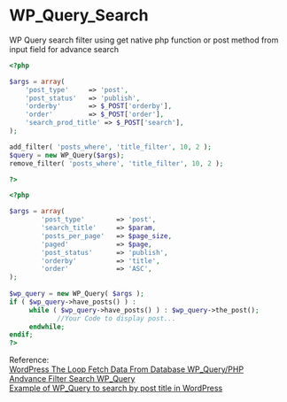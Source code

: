 # WP_Query_Search
WP Query search filter using get native php function or post method from input field for advance search

```PHP
<?php 

$args = array(
    'post_type'     => 'post',
    'post_status'   => 'publish',
    'orderby'       => $_POST['orderby'], 
    'order'         => $_POST['order'],
    'search_prod_title' => $_POST['search'],
);

add_filter( 'posts_where', 'title_filter', 10, 2 );
$query = new WP_Query($args);
remove_filter( 'posts_where', 'title_filter', 10, 2 );

?>
```

```PHP
<?php

$args = array(
        'post_type'        => 'post',
        'search_title'     => $param,
        'posts_per_page'   => $page_size,
        'paged'            => $page,
        'post_status'      => 'publish',
        'orderby'          => 'title', 
        'order'            => 'ASC',
);
 
$wp_query = new WP_Query( $args );
if ( $wp_query->have_posts() ) : 
     while ( $wp_query->have_posts() ) : $wp_query->the_post();
            //Your Code to display post...
     endwhile;
endif;
?>
```

Reference: <br />
<a href="https://nielsoffice197227997.wordpress.com/2021/11/24/wordpress-the-loop-fetch-data-from-database-wp_query-php/"> WordPress The Loop Fetch Data From Database WP_Query/PHP </a> <br />
<a href="https://stackoverflow.com/questions/62350261/how-to-search-only-in-post-title-wp-query"> Andvance Filter Search WP_Query </a> <br />
<a href="https://qirolab.com/posts/example-of-wp-query-to-search-by-post-title-in-wordpress"> Example of WP_Query to search by post title in WordPress </a> <br />
